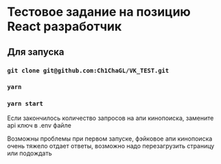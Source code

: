# Тестовое задание на позицию React разработчик

## Для запуска

### `git clone git@github.com:Ch1ChaGL/VK_TEST.git`

### `yarn`

### `yarn start`

Если закончилось количество запросов на апи кинопоиска, замените api ключ в .env файле

Возможны проблемы при первом запуске, фэйковое апи кинопоиска очень тяжело отдает ответы, возможно надо перезагрузить страницу или подождать
